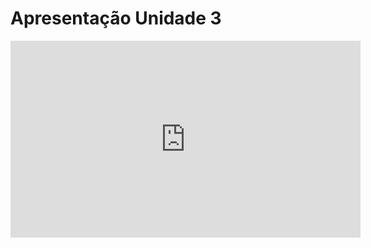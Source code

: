﻿# Apresentação Unidade 3

<iframe width="560" height="315" src="https://www.youtube.com/embed/TY3qQP4vPTs?si=dOqzBGbz7FbGHCSS" title="YouTube video player" frameborder="0" allow="accelerometer; autoplay; clipboard-write; encrypted-media; gyroscope; picture-in-picture; web-share" referrerpolicy="strict-origin-when-cross-origin" allowfullscreen></iframe>
